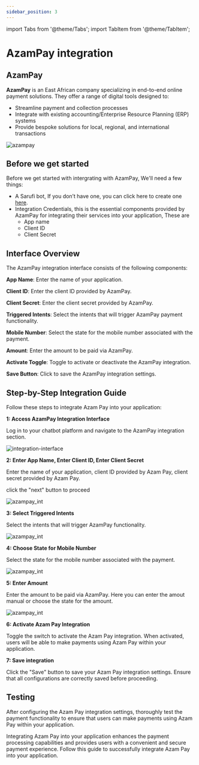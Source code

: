 ```yaml
---
sidebar_position: 3
---
```

import Tabs from '@theme/Tabs';
import TabItem from '@theme/TabItem';

# AzamPay integration

## AzamPay
**AzamPay** is an East African company specializing in end-to-end online payment solutions. They offer a range of digital tools designed to:

- Streamline payment and collection processes
- Integrate with existing accounting/Enterprise Resource Planning (ERP) systems
- Provide bespoke solutions for local, regional, and international transactions

![azampay](/img/azampay.PNG)

## Before we get started

Before we get started with intergrating with AzamPay, We'll need a few things:
- A Sarufi bot, If you don’t have one, you can click here to create one [here](https://sarufi.io).
- Integration Credentials, this is the essential components provided by AzamPay for integrating their services into your application, These are
    - App name
    - Client ID
    - Client Secret

## Interface Overview

The AzamPay integration interface consists of the following components:

**App Name**: Enter the name of your application.

**Client ID**: Enter the client ID provided by AzamPay.

**Client Secret**: Enter the client secret provided by AzamPay.

**Triggered Intents**: Select the intents that will trigger AzamPay payment functionality.

**Mobile Number**: Select the state for the mobile number associated with the payment.

**Amount**: Enter the amount to be paid via AzamPay.

**Activate Toggle**: Toggle to activate or deactivate the AzamPay integration.

**Save Button**: Click to save the AzamPay integration settings.


## Step-by-Step Integration Guide
Follow these steps to integrate Azam Pay into your application:

**1: Access AzamPay Integration Interface**

Log in to your chatbot platform and navigate to the AzamPay integration section.

![integration-interface](/img/integration_interface.png)

**2: Enter App Name, Enter Client ID, Enter Client Secret**

Enter the name of your application, client ID provided by Azam Pay, client secret provided by Azam Pay.

click the "next" button to proceed


![azampay_int](/img/azam-int.png)

**3: Select Triggered Intents**

Select the intents that will trigger AzamPay functionality. 

![azampay_int](/img/azam-int2.png)

**4: Choose State for Mobile Number**

Select the state for the mobile number associated with the payment.

![azampay_int](/img/azm-int3.png)

**5: Enter Amount**

Enter the amount to be paid via AzamPay.  Here you can enter the amout manual or choose the state for the amount.

![azampay_int](/img/azam-int4.png)

**6: Activate Azam Pay Integration**

Toggle the switch to activate the Azam Pay integration. When activated, users will be able to make payments using Azam Pay within your application.

**7: Save integration**

Click the "Save" button to save your Azam Pay integration settings. Ensure that all configurations are correctly saved before proceeding.

## Testing

After configuring the Azam Pay integration settings, thoroughly test the payment functionality to ensure that users can make payments using Azam Pay within your application.

Integrating Azam Pay into your application enhances the payment processing capabilities and provides users with a convenient and secure payment experience. Follow this guide to successfully integrate Azam Pay into your application.







